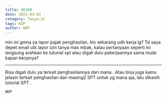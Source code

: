 ```yaml
---
title: 46200
date: 2021-03-03
category: Tanya-SC
tags: KUP
author: WDP
---
```


min ini gmna ya lapor pajak penghasilan, klo sekarang udh kerja lg? Td saya depet email utk lapor izin tanya mas mbak, kalau pertanyaan seperti ini langsung arahkan ke tuturial spt atau digali dulu pekerjaannya sama mulai kapan kerjanya?

---

Bisa digali dulu ya terkait penghasilannya dari mana.. Atau bisa juga kamu jelasin terkait penghasilan dan masing2 SPT untuk yg mana aja, lalu dikasih tutorial SPT .

`WDP`
